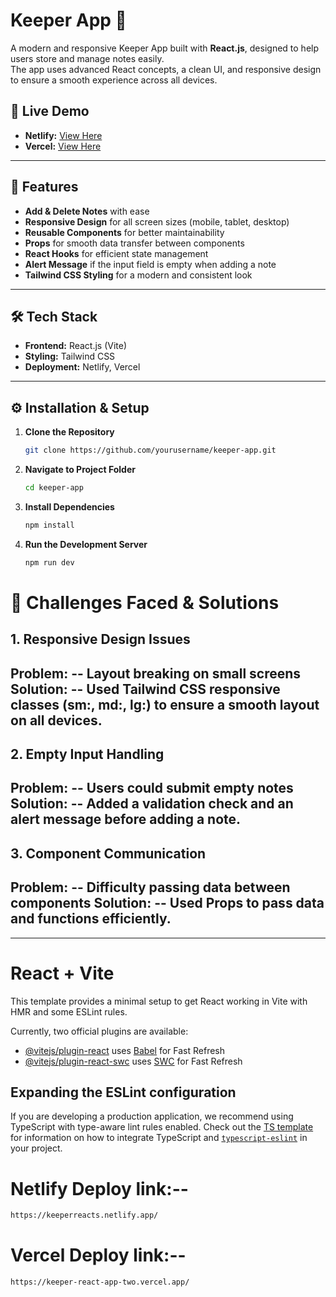 # Keeper App 📝

A modern and responsive Keeper App built with **React.js**, designed to help users store and manage notes easily.  
The app uses advanced React concepts, a clean UI, and responsive design to ensure a smooth experience across all devices.

## 🚀 Live Demo
- **Netlify:** [View Here](https://keeperreacts.netlify.app/)  
- **Vercel:** [View Here](https://keeper-react-app-two.vercel.app/)  

---

## 📌 Features
- **Add & Delete Notes** with ease  
- **Responsive Design** for all screen sizes (mobile, tablet, desktop)  
- **Reusable Components** for better maintainability  
- **Props** for smooth data transfer between components  
- **React Hooks** for efficient state management  
- **Alert Message** if the input field is empty when adding a note  
- **Tailwind CSS Styling** for a modern and consistent look  

---

## 🛠 Tech Stack
- **Frontend:** React.js (Vite)  
- **Styling:** Tailwind CSS  
- **Deployment:** Netlify, Vercel  

---

## ⚙️ Installation & Setup

1. **Clone the Repository**
   ```bash
   git clone https://github.com/yourusername/keeper-app.git

2. **Navigate to Project Folder**
   ```bash
   cd keeper-app
3. **Install Dependencies**
    ```bash
    npm install
4. **Run the Development Server**
    ```bash
    npm run dev

# 🧩 Challenges Faced & Solutions
## 1.  Responsive Design Issues
**Problem**: 
-- Layout breaking on small screens
**Solution**:
-- Used Tailwind CSS responsive classes (sm:, md:, lg:) to ensure a smooth layout on all devices.
---
## 2. Empty Input Handling
**Problem**: 
-- Users could submit empty notes
**Solution**: 
-- Added a validation check and an alert message before adding a note.
---
## 3. Component Communication
**Problem**: 
-- Difficulty passing data between components
**Solution**: 
-- Used Props to pass data and functions efficiently.
---




---
# React + Vite

This template provides a minimal setup to get React working in Vite with HMR and some ESLint rules.

Currently, two official plugins are available:

- [@vitejs/plugin-react](https://github.com/vitejs/vite-plugin-react/blob/main/packages/plugin-react) uses [Babel](https://babeljs.io/) for Fast Refresh
- [@vitejs/plugin-react-swc](https://github.com/vitejs/vite-plugin-react/blob/main/packages/plugin-react-swc) uses [SWC](https://swc.rs/) for Fast Refresh

## Expanding the ESLint configuration

If you are developing a production application, we recommend using TypeScript with type-aware lint rules enabled. Check out the [TS template](https://github.com/vitejs/vite/tree/main/packages/create-vite/template-react-ts) for information on how to integrate TypeScript and [`typescript-eslint`](https://typescript-eslint.io) in your project.

# Netlify Deploy link:--
```bash
https://keeperreacts.netlify.app/
```
# Vercel Deploy link:--
```bash
https://keeper-react-app-two.vercel.app/
```

